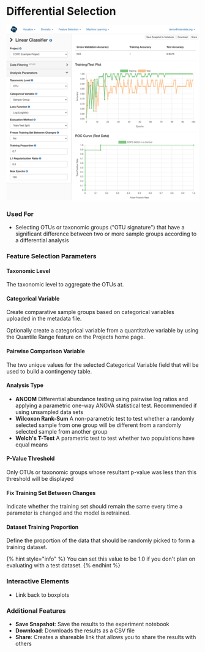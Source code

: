 # Differential Selection

![](.gitbook/assets/image%20%2832%29.png)



### Used For

* Selecting OTUs or taxonomic groups \("OTU signature"\) that have a significant difference between two or more sample groups according to a differential analysis

### Feature Selection Parameters

#### Taxonomic Level

The taxonomic level to aggregate the OTUs at. 

#### Categorical Variable

Create comparative sample groups based on categorical variables uploaded in the metadata file. 

Optionally create a categorical variable from a quantitative variable by using the Quantile Range feature on the Projects home page. 

#### Pairwise Comparison Variable

The two unique values for the selected Categorical Variable field that will be used to build a contingency table.

#### Analysis Type

* **ANCOM** Differential abundance testing using pairwise log ratios and applying a parametric one-way ANOVA statistical test. Recommended if using unsampled data sets
* **Wilcoxon Rank-Sum** A non-parametric test to test whether a randomly selected sample from one group will be different from a randomly selected sample from another group
* **Welch's T-Test** A parametric test to test whether two populations have equal means

#### P-Value Threshold

Only OTUs or taxonomic groups whose resultant p-value was less than this threshold will be displayed

#### Fix Training Set Between Changes

Indicate whether the training set should remain the same every time a parameter is changed and the model is retrained.

#### Dataset Training Proportion

Define the proportion of the data that should be randomly picked to form a training dataset. 

{% hint style="info" %}
You can set this value to be 1.0 if you don't plan on evaluating with a test dataset.
{% endhint %}

#### 

### Interactive Elements

* Link back to boxplots

### Additional Features

* **Save Snapshot**: Save the results to the experiment notebook
* **Download**: Downloads the results as a CSV file
* **Share**: Creates a shareable link that allows you to share the results with others

